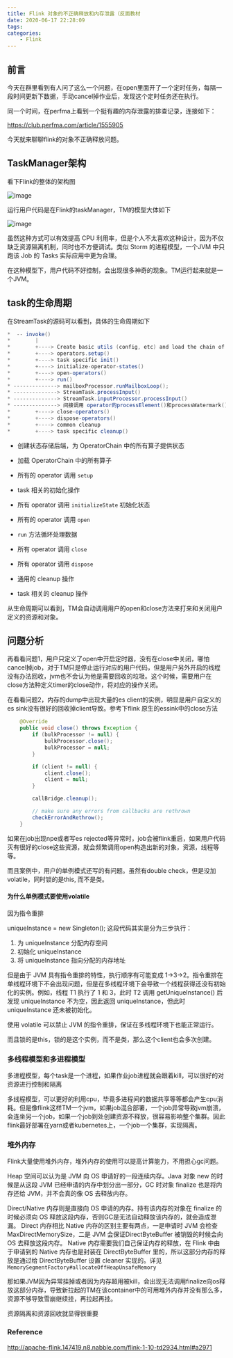 ```yaml
---
title: Flink 对象的不正确释放和内存泄露（反面教材
date: 2020-06-17 22:28:09
tags:
categories:
	- Flink
---
```



## 前言


今天在群里看到有人问了这么一个问题，在open里面开了一个定时任务，每隔一段时间更新下数据，手动cancel掉作业后，发现这个定时任务还在执行。

同一个时间，在perfma上看到一个挺有趣的内存泄露的排查记录，连接如下：

https://club.perfma.com/article/1555905


今天就来聊聊flink的对象不正确释放问题。


## TaskManager架构

看下Flink的整体的架构图


![image](https://note.youdao.com/yws/api/personal/file/81D17722B2304165A251569F0CBCB2BA?method=download&shareKey=761e56d216c0832f923753677def7816)


运行用户代码是在Flink的taskManager，TM的模型大体如下


![image](https://note.youdao.com/yws/api/personal/file/2F9F99093B4C44CDBEC9E22B691BFC54?method=download&shareKey=0fa604758cc8fb09e0fcec61a7cbf893)



虽然这种方式可以有效提高 CPU 利用率，但是个人不太喜欢这种设计，因为不仅缺乏资源隔离机制，同时也不方便调试。类似 Storm 的进程模型，一个JVM 中只跑该 Job 的 Tasks 实际应用中更为合理。

在这种模型下，用户代码不好控制，会出现很多神奇的现象。TM运行起来就是一个JVM。




## task的生命周期

在StreamTask的源码可以看到，具体的生命周期如下

```java
*  -- invoke()
*        |
*        +----> Create basic utils (config, etc) and load the chain of operators
*        +----> operators.setup()
*        +----> task specific init()
*        +----> initialize-operator-states()
*        +----> open-operators()
*        +----> run()
* --------------> mailboxProcessor.runMailboxLoop();
* --------------> StreamTask.processInput()
* --------------> StreamTask.inputProcessor.processInput()
* --------------> 间接调用 operator的processElement()和processWatermark()方法
*        +----> close-operators()
*        +----> dispose-operators()
*        +----> common cleanup
*        +----> task specific cleanup()
```


- 创建状态存储后端，为 OperatorChain 中的所有算子提供状态

- 加载 OperatorChain 中的所有算子

- 所有的 operator 调用 `setup`

- task 相关的初始化操作

- 所有 operator 调用 `initializeState` 初始化状态

- 所有的 operator 调用 `open`

- `run` 方法循环处理数据

- 所有 operator 调用 `close`

- 所有 operator 调用 `dispose`

- 通用的 cleanup 操作

- task 相关的 cleanup 操作


从生命周期可以看到，TM会自动调用用户的open和close方法来打来和关闭用户定义的资源和对象。


## 问题分析

再看看问题1，用户只定义了open中开启定时器，没有在close中关闭，哪怕cancel掉job，对于TM只是停止运行对应的用户代码，但是用户另外开启的线程没有办法回收，jvm也不会认为他是需要回收的垃圾。这个时候，需要用户在close方法种定义timer的close动作，将对应的操作关闭。



在看看问题2，内存的dump中出现大量的es client的实例，明显是用户自定义的es sink没有很好的回收掉client导致。参考下flink 原生的essink中的close方法

```java
    @Override
	public void close() throws Exception {
		if (bulkProcessor != null) {
			bulkProcessor.close();
			bulkProcessor = null;
		}

		if (client != null) {
			client.close();
			client = null;
		}

		callBridge.cleanup();

		// make sure any errors from callbacks are rethrown
		checkErrorAndRethrow();
	}
```

如果在job出现npe或者写es rejected等异常时，job会被flink重启，如果用户代码灭有很好的close这些资源，就会频繁调用open构造出新的对象，资源，线程等等。


而且案例中，用户的单例模式还写的有问题。虽然有double check，但是没加volatile，同时锁的是this, 而不是类。


#### 为什么单例模式要使用volatile

因为指令重排

uniqueInstance = new Singleton(); 这段代码其实是分为三步执行：
1. 为 uniqueInstance 分配内存空间
2. 初始化 uniqueInstance
3. 将 uniqueInstance 指向分配的内存地址


但是由于 JVM 具有指令重排的特性，执行顺序有可能变成 1->3->2。指令重排在单线程环境下不会出现问题，但是在多线程环境下会导致一个线程获得还没有初始化的实例。例如，线程 T1 执行了 1 和 3，此时 T2 调用 getUniqueInstance() 后发现 uniqueInstance 不为空，因此返回 uniqueInstance，但此时 uniqueInstance 还未被初始化。

使用 volatile 可以禁止 JVM 的指令重排，保证在多线程环境下也能正常运行。


而且锁的是this，锁的是这个实例，而不是类，那么这个client也会多次创建。



### 多线程模型和多进程模型

多进程模型，每个task是一个进程，如果作业job进程就会跟着kill，可以很好的对资源进行控制和隔离

多线程模型，可以更好的利用cpu，毕竟多进程间的数据共享等等都会产生cpu消耗。但是像flink这样TM一个jvm，如果job混合部署，一个job异常导致jvm崩溃，会连坐另一个job，如果一个job到处创建资源不释放，很容易影响整个集群。因此flink最好部署在yarn或者kubernetes上，一个job一个集群，实现隔离。

### 堆外内存

Flink大量使用堆外内存，堆外内存的使用可以提高计算能力，不用担心gc问题。

Heap 空间可以认为是 JVM 向 OS 申请好的一段连续内存。Java 对象 new 的时候是从这段 JVM 已经申请的内存中划分出一部分，GC
时对象 finalize 也是将内存还给 JVM，并不会真的像 OS 去释放内存。

Direct/Native 内存则是直接向 OS 申请的内存。持有该内存的对象在 finalize 的时候必须向 OS 释放这段内存，否则GC是无法自动释放该内存的，就会造成泄漏。
Direct 内存相比 Native 内存的区别主要有两点，一是申请时 JVM 会检查 MaxDirectMemorySize，二是 JVM 会保证DirectByteBuffer 被销毁的时候会向 OS 去释放这段内存。
Native 内存需要我们自己保证内存的释放，在 Flink 中由于申请到的 Native 内存也是封装在 DirectByteBuffer
里的，所以这部分内存的释放是通过给 DirectByteBuffer 设置 cleaner 实现的。详见
`MemorySegmentFactory#allocateOffHeapUnsafeMemory`


那如果JVM因为异常挂掉或者因为内存超用被kill，会出现无法调用finalize向os释放这部分内存，导致新拉起的TM在该container中的可用堆外内存并没有那么多，资源不够导致雪崩继续挂，再拉起再挂。


资源隔离和资源回收就显得很重要 


### Reference

http://apache-flink.147419.n8.nabble.com/flink-1-10-td2934.html#a2971

